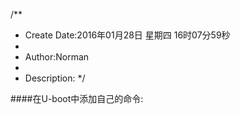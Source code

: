 /**
* Create Date:2016年01月28日 星期四 16时07分59秒
* 
* Author:Norman
* 
* Description: 
*/

####在U-boot中添加自己的命令:


